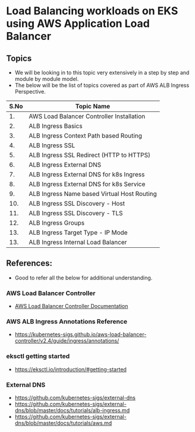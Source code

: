 # Load Balancing workloads on EKS using AWS Application Load Balancer

## Topics
- We will be looking in to this topic very extensively in a step by step and module by module model. 
- The below will be the list of topics covered as part of AWS ALB Ingress Perspective. 


| S.No  | Topic Name |
| ------------- | ------------- |
| 1.  | AWS Load Balancer Controller Installation  |
| 2.  | ALB Ingress Basics  |
| 3.  | ALB Ingress Context Path based Routing  |
| 4.  | ALB Ingress SSL  |
| 5.  | ALB Ingress SSL Redirect (HTTP to HTTPS) |
| 6.  | ALB Ingress External DNS |
| 7.  | ALB Ingress External DNS for k8s Ingress |
| 8.  | ALB Ingress External DNS for k8s Service |
| 9.  | ALB Ingress Name based Virtual Host Routing |
| 10. | ALB Ingress SSL Discovery - Host |
| 11. | ALB Ingress SSL Discovery - TLS |
| 12. | ALB Ingress Groups |
| 13. | ALB Ingress Target Type - IP Mode |
| 13. | ALB Ingress Internal Load Balancer |


## References: 
- Good to refer all the below for additional understanding.

### AWS Load Balancer Controller
- [AWS Load Balancer Controller Documentation](https://kubernetes-sigs.github.io/aws-load-balancer-controller/v2.4/)


### AWS ALB Ingress Annotations Reference
- https://kubernetes-sigs.github.io/aws-load-balancer-controller/v2.4/guide/ingress/annotations/

### eksctl getting started
- https://eksctl.io/introduction/#getting-started

### External DNS
- https://github.com/kubernetes-sigs/external-dns
- https://github.com/kubernetes-sigs/external-dns/blob/master/docs/tutorials/alb-ingress.md
- https://github.com/kubernetes-sigs/external-dns/blob/master/docs/tutorials/aws.md